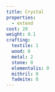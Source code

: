 ```yaml
---
title: Crystal
properties:
  - extend
cost: 20
weight: 0.1
crafting:
  textile: 1
  wood: 0
  metal: 2
  stone: 0
  elementalis: 0
  mithril: 0
  fadeite: 0
---
```

